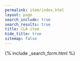 ```yaml
---
permalink: item/index.html
layout: page
search_include: true
search_results: true
title: CLA item
hide_title: true
sitemap: false
---
```


{% include _search_form.html %}

<div class="content" id="collbndlrec"><div class="12u 12u$(small)">
</div></div>
